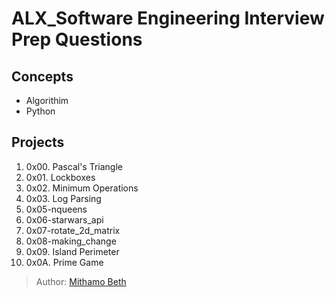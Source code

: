 # ALX_Software Engineering Interview Prep Questions

## Concepts
* Algorithim
* Python

## Projects
1. 0x00. Pascal's Triangle
2. 0x01. Lockboxes
3. 0x02. Minimum Operations
4. 0x03. Log Parsing
5. 0x05-nqueens
6. 0x06-starwars_api
7. 0x07-rotate_2d_matrix
8. 0x08-making_change
9. 0x09. Island Perimeter
10. 0x0A. Prime Game

> Author: [Mithamo Beth](https://www.mithamo.tech)
